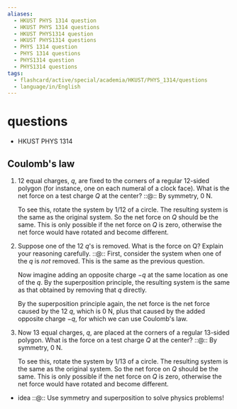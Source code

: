 ```yaml
---
aliases:
  - HKUST PHYS 1314 question
  - HKUST PHYS 1314 questions
  - HKUST PHYS1314 question
  - HKUST PHYS1314 questions
  - PHYS 1314 question
  - PHYS 1314 questions
  - PHYS1314 question
  - PHYS1314 questions
tags:
  - flashcard/active/special/academia/HKUST/PHYS_1314/questions
  - language/in/English
---
```


# questions

- HKUST PHYS 1314

## Coulomb's law

1. 12 equal charges, $q$, are fixed to the corners of a regular 12-sided polygon (for instance, one on each numeral of a clock face). What is the net force on a test charge $Q$ at the center? ::@:: By symmetry, 0&nbsp;N. <p> To see this, rotate the system by 1/12 of a circle. The resulting system is the same as the original system. So the net force on $Q$ should be the same. This is only possible if the net force on $Q$ is zero, otherwise the net force would have rotated and become different. <!--SR:!2025-04-16,54,310!2025-05-05,67,326-->
2. Suppose one of the 12 $q$'s is removed. What is the force on Q? Explain your reasoning carefully. ::@:: First, consider the system when one of the $q$ is _not_ removed. This is the same as the previous question. <p> Now imagine adding an opposite charge $-q$ at the same location as one of the $q$. By the superposition principle, the resulting system is the same as that obtained by removing that $q$ directly. <p> By the superposition principle again, the net force is the net force caused by the 12 $q$, which is 0 N, plus that caused by the added opposite charge $-q$, for which we can use Coulomb's law. <!--SR:!2025-04-22,59,310!2025-05-10,71,326-->
3. Now 13 equal charges, $q$, are placed at the corners of a regular 13-sided polygon. What is the force on a test charge $Q$ at the center? ::@:: By symmetry, 0&nbsp;N. <p> To see this, rotate the system by 1/13 of a circle. The resulting system is the same as the original system. So the net force on $Q$ should be the same. This is only possible if the net force on $Q$ is zero, otherwise the net force would have rotated and become different. <!--SR:!2025-04-29,65,310!2025-03-01,17,306-->

- idea ::@:: Use symmetry and superposition to solve physics problems! <!--SR:!2025-04-20,58,310!2025-04-28,64,310-->

